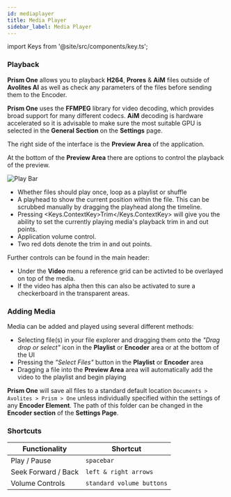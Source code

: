 ```yaml
---
id: mediaplayer
title: Media Player
sidebar_label: Media Player
---
```


import Keys from '@site/src/components/key.ts';

### Playback

**Prism One** allows you to playback **H264**, **Prores** & **AiM** files outside of **Avolites AI** as well as check any parameters of the files before sending them to the Encoder.

**Prism One** uses the **FFMPEG** library for video decoding, which provides broad support for many different codecs. **AiM** decoding is hardware accelerated so it is advisable to make sure the most suitable GPU is selected in the **General Section** on the **Settings** page.

The right side of the interface is the **Preview Area** of the application.

At the bottom of the **Preview Area** there are options to control the playback of the preview.

![Play Bar](/prismdocs/images/playhead.png "Play Bar")

* Whether files should play once, loop as a playlist or shuffle
* A playhead to show the current position within the file. This can be scrubbed manually by dragging the playhead along the timeline.
* Pressing <Keys.ContextKey>Trim</Keys.ContextKey> will give you the ability to set the currently playing media's playback trim in and out points.
* Application volume control.
* Two red dots denote the trim in and out points.

Further controls can be found in the main header:

* Under the **Video** menu a reference grid can be activted to be overlayed on top of the media.
* If the video has alpha then this can also be activated to sure a checkerboard in the transparent areas.

### Adding Media

Media can be added and played using several different methods: 

- Selecting file(s) in your file explorer and dragging them onto the *"Drag drop or select"* icon in the **Playlist** or **Encoder** area or at the bottom of the UI
- Pressing the *"Select Files"* button in the **Playlist** or **Encoder** area
- Dragging a file into the **Preview Area** area will automatically add the video to the playlist and begin playing
  
**Prism One** will save all files to a standard default location `Documents > Avolites > Prism > One` unless individually specified within the settings of any **Encoder Element**. The path of this folder can be changed in the **Encoder section** of the **Settings Page**. 

### Shortcuts

| **Functionality** | **Shortcut** |
|-|-|
| Play / Pause | `spacebar` | 
| Seek Forward / Back | `left & right arrows` |
| Volume Controls | `standard volume buttons` |